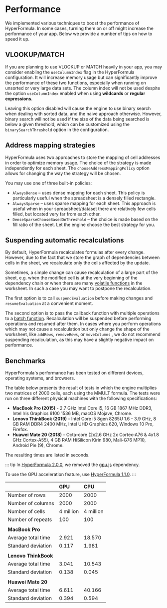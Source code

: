 # Performance

We implemented various techniques to boost the performance of
HyperFormula. In some cases, turning them on or off might increase
the performance of your app. Below we provide a number of tips on
how to speed it up.

## VLOOKUP/MATCH

If you are planning to use VLOOKUP or MATCH heavily in your app,
you may consider enabling the `useColumnIndex` flag in the HyperFormula
configuration. It will increase memory usage but can significantly
improve the performance of these two functions, especially when
running on unsorted or very large data sets. The column index will
not be used despite the option `useColumnIndex` enabled when  using
**wildcards** or **regular expressions**.

Leaving this option disabled will cause the engine to use binary
search when dealing with sorted data, and the naive approach otherwise.
However, binary search will not be used if the size of the data being
searched is below a given threshold, which can be customized using the
`binarySearchThreshold` option in the configuration.

## Address mapping strategies

HyperFormula uses two approaches to store the mapping of cell
addresses in order to optimize memory usage. The choice of the
strategy is made independently for each sheet. The
`chooseAddressMappingPolicy` option allows for changing the way
the strategy will be chosen.

You may use one of three built-in policies:

* `AlwaysDense` – uses dense mapping for each sheet. This policy is
particularly useful when the spreadsheet is a densely filled rectangle.
* `AlwaysSparse` – uses sparse mapping for each sheet. This approach
is useful when in your spreadsheet/dataset there are relatively few
cells filled, but located very far from each other.
* `DenseSparseChooseBasedOnThreshold` – the choice is made based on
the fill ratio of the sheet. Let the engine choose the best strategy
for you.

## Suspending automatic recalculations

By default, HyperFormula recalculates formulas after every change.
However, due to the fact that we store the graph of dependencies
between cells in the sheet, we recalculate only the cells affected
by the update.

Sometimes, a simple change can cause recalculation of a large part
of the sheet, e.g. when the modified cell is at the very beginning
of the dependency chain or when there are many
[volatile functions](volatile-functions.md) in the worksheet.
In such a case you may want to postpone the recalculation.

The first option is to call `suspendEvaluation` before making
changes and `resumeEvaluation` at a convenient moment.

The second option is to pass the callback function with multiple
operations to a [batch function](batch-operations.md). Recalculation
will be suspended before performing operations and resumed after them.
In cases where you perform operations which may not cause a
recalculation but only change the shape of the worksheet, like
`addRows`, `removeRows`, or `moveColumns` , we do not recommend suspending
recalculation, as this may have a slightly negative impact on
performance.

## Benchmarks

HyperFormula's performance has been tested on different devices,
operating systems, and browsers.

The table below presents the result of tests in which the engine multiplies two matrices of
2000 cells, each using the MMULT formula. The tests were run on three different physical machines with the
following specifications:

* **MacBook Pro (2015)** - 2.7 GHz Intel Core i5, 16 GB 1867 MHz DDR3,
Intel Iris Graphics 6100 1536 MB, macOS Mojave, Chrome.
* **Lenovo ThinkBook (2019)** - Intel Core i5 8gen 8265U 1.6 - 3.9 GHz,
8 GB RAM DDR4 2400 MHz, Intel UHD Graphics 620, Windows 10 Pro, Firefox.
* **Huawei Mate 20 (2018)** - Octa-core (2x2.6 GHz 2x Cortex-A76
& 4x1.8 GHz Cortex-A55), 4 GB RAM HiSilicon Kirin 980, Mali-G76 MP10,
Android Pie (9), Chrome.

The resulting times are listed in seconds.

::: tip
In [HyperFormula 2.0.0](https://github.com/handsontable/hyperformula/releases/tag/2.0.0), we removed the [gpu.js](https://gpu.rocks/#/) dependency.

To use the GPU acceleration feature, use [HyperFormula 1.1.0](https://github.com/handsontable/hyperformula/releases/tag/1.1.0).
:::

|                      | **GPU**   | **CPU**   |
| :------------------- | :-------- | :-------- |
| Number of rows       | 2000      | 2000      |
| Number of columns    | 2000      | 2000      |
| Number of cells      | 4 million | 4 million |
| Number of repeats    | 100       | 100       |
|                      |           |           |
| **MacBook Pro**      |           |           |
| Average total time   | 2.921     | 18.570    |
| Standard deviation   | 0.117     | 1.981     |
|                      |           |           |
| **Lenovo ThinkBook** |           |           |
| Average total time   | 3.041     | 10.543    |
| Standard deviation   | 0.138     | 0.045     |
|                      |           |           |
| **Huawei Mate 20**   |           |           |
| Average total time   | 6.611     | 40.166    |
| Standard deviation   | 0.394     | 0.594     |
